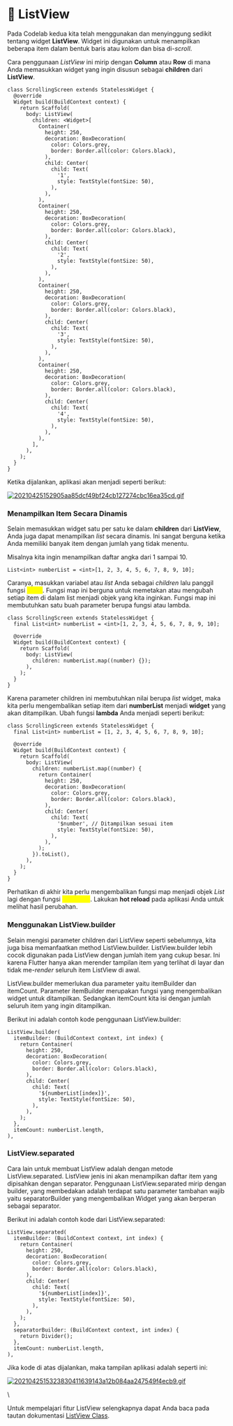 # 📖 ListView

Pada Codelab kedua kita telah menggunakan dan menyinggung sedikit tentang widget **ListView**. Widget ini digunakan untuk menampilkan beberapa item dalam bentuk baris atau kolom dan bisa di-_scroll_.

Cara penggunaan _ListView_ ini mirip dengan **Column** atau **Row** di mana Anda memasukkan widget yang ingin disusun sebagai **children** dari **ListView**.

```
class ScrollingScreen extends StatelessWidget {
  @override
  Widget build(BuildContext context) {
    return Scaffold(
      body: ListView(
        children: <Widget>[
          Container(
            height: 250,
            decoration: BoxDecoration(
              color: Colors.grey,
              border: Border.all(color: Colors.black),
            ),
            child: Center(
              child: Text(
                '1',
                style: TextStyle(fontSize: 50),
              ),
            ),
          ),
          Container(
            height: 250,
            decoration: BoxDecoration(
              color: Colors.grey,
              border: Border.all(color: Colors.black),
            ),
            child: Center(
              child: Text(
                '2',
                style: TextStyle(fontSize: 50),
              ),
            ),
          ),
          Container(
            height: 250,
            decoration: BoxDecoration(
              color: Colors.grey,
              border: Border.all(color: Colors.black),
            ),
            child: Center(
              child: Text(
                '3',
                style: TextStyle(fontSize: 50),
              ),
            ),
          ),
          Container(
            height: 250,
            decoration: BoxDecoration(
              color: Colors.grey,
              border: Border.all(color: Colors.black),
            ),
            child: Center(
              child: Text(
                '4',
                style: TextStyle(fontSize: 50),
              ),
            ),
          ),
        ],
      ),
    );
  }
}
```

Ketika dijalankan, aplikasi akan menjadi seperti berikut:

[![20210425152905aa85dcf49bf24cb127274cbc16ea35cd.gif](https://d17ivq9b7rppb3.cloudfront.net/original/academy/20210425152905aa85dcf49bf24cb127274cbc16ea35cd.gif)](https://www.dicoding.com/academies/159/tutorials/8616?from=6534#)

### Menampilkan Item Secara Dinamis

Selain memasukkan widget satu per satu ke dalam **children** dari **ListView**, Anda juga dapat menampilkan _list_ secara dinamis. Ini sangat berguna ketika Anda memiliki banyak item dengan jumlah yang tidak menentu.

Misalnya kita ingin menampilkan daftar angka dari 1 sampai 10.

```
List<int> numberList = <int>[1, 2, 3, 4, 5, 6, 7, 8, 9, 10];
```

Caranya, masukkan variabel atau _list_ Anda sebagai _children_ lalu panggil fungsi <mark style="color:yellow;">`map()`</mark>. Fungsi map ini berguna untuk memetakan atau mengubah setiap item di dalam list menjadi objek yang kita inginkan. Fungsi map ini membutuhkan satu buah parameter berupa fungsi atau lambda.

```
class ScrollingScreen extends StatelessWidget {
  final List<int> numberList = <int>[1, 2, 3, 4, 5, 6, 7, 8, 9, 10];
 
  @override
  Widget build(BuildContext context) {
    return Scaffold(
      body: ListView(
        children: numberList.map((number) {});
      ),
    );
  }
}
```

Karena parameter children ini membutuhkan nilai berupa _list_ widget, maka kita perlu mengembalikan setiap item dari **numberList** menjadi **widget** yang akan ditampilkan. Ubah fungsi **lambda** Anda menjadi seperti berikut:

```
class ScrollingScreen extends StatelessWidget {
  final List<int> numberList = [1, 2, 3, 4, 5, 6, 7, 8, 9, 10];
 
  @override
  Widget build(BuildContext context) {
    return Scaffold(
      body: ListView(
        children: numberList.map((number) {
          return Container(
            height: 250,
            decoration: BoxDecoration(
              color: Colors.grey,
              border: Border.all(color: Colors.black),
            ),
            child: Center(
              child: Text(
                '$number', // Ditampilkan sesuai item
                style: TextStyle(fontSize: 50),
              ),
            ),
          );
        }).toList(),
      ),
    );
  }
}
```

Perhatikan di akhir kita perlu mengembalikan fungsi map menjadi objek _List_ lagi dengan fungsi <mark style="color:yellow;">`.toList()`</mark>. Lakukan **hot reload** pada aplikasi Anda untuk melihat hasil perubahan.

### Menggunakan ListView.builder

Selain mengisi parameter children dari ListView seperti sebelumnya, kita juga bisa memanfaatkan method ListView.builder. ListView.builder lebih cocok digunakan pada ListView dengan jumlah item yang cukup besar. Ini karena Flutter hanya akan merender tampilan item yang terlihat di layar dan tidak me-_render_ seluruh item ListView di awal.

ListView.builder memerlukan dua parameter yaitu itemBuilder dan itemCount. Parameter itemBuilder merupakan fungsi yang mengembalikan widget untuk ditampilkan. Sedangkan itemCount kita isi dengan jumlah seluruh item yang ingin ditampilkan.

Berikut ini adalah contoh kode penggunaan ListView.builder:

```
ListView.builder(
  itemBuilder: (BuildContext context, int index) {
    return Container(
      height: 250,
      decoration: BoxDecoration(
        color: Colors.grey,
        border: Border.all(color: Colors.black),
      ),
      child: Center(
        child: Text(
          '${numberList[index]}',
          style: TextStyle(fontSize: 50),
        ),
      ),
    );
  },
  itemCount: numberList.length,
),
```

### ListView.separated

Cara lain untuk membuat ListView adalah dengan metode ListView.separated. ListView jenis ini akan menampilkan daftar item yang dipisahkan dengan separator. Penggunaan ListView.separated mirip dengan builder, yang membedakan adalah terdapat satu parameter tambahan wajib yaitu separatorBuilder yang mengembalikan Widget yang akan berperan sebagai separator.

Berikut ini adalah contoh kode dari ListView.separated:

```
ListView.separated(
  itemBuilder: (BuildContext context, int index) {
    return Container(
      height: 250,
      decoration: BoxDecoration(
        color: Colors.grey,
        border: Border.all(color: Colors.black),
      ),
      child: Center(
        child: Text(
          '${numberList[index]}',
          style: TextStyle(fontSize: 50),
        ),
      ),
    );
  },
  separatorBuilder: (BuildContext context, int index) {
    return Divider();
  },
  itemCount: numberList.length,
),
```

Jika kode di atas dijalankan, maka tampilan aplikasi adalah seperti ini:

[![2021042515323830411639143a12b084aa247549f4ecb9.gif](https://d17ivq9b7rppb3.cloudfront.net/original/academy/2021042515323830411639143a12b084aa247549f4ecb9.gif)](https://www.dicoding.com/academies/159/tutorials/8616?from=6534#)

\


Untuk mempelajari fitur ListView selengkapnya dapat Anda baca pada tautan dokumentasi [ListView Class](https://api.flutter.dev/flutter/widgets/ListView-class.html).
